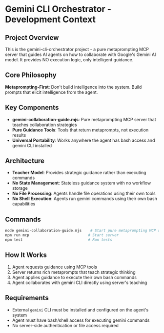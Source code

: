 # Gemini CLI Orchestrator - Development Context

## Project Overview
This is the gemini-cli-orchestrator project - a pure metaprompting MCP server that guides AI agents on how to collaborate with Google's Gemini AI model. It provides NO execution logic, only intelligent guidance.

## Core Philosophy
**Metaprompting-First**: Don't build intelligence into the system. Build prompts that elicit intelligence from the agent.

## Key Components
- **gemini-collaboration-guide.mjs**: Pure metaprompting MCP server that teaches collaboration strategies
- **Pure Guidance Tools**: Tools that return metaprompts, not execution results
- **Universal Portability**: Works anywhere the agent has bash access and gemini CLI installed

## Architecture
- **Teacher Model**: Provides strategic guidance rather than executing commands
- **No State Management**: Stateless guidance system with no workflow storage
- **No File Processing**: Agents handle file operations using their own tools
- **No Shell Execution**: Agents run gemini commands using their own bash capabilities

## Commands
```bash
node gemini-collaboration-guide.mjs    # Start pure metaprompting MCP server
npm run mcp                           # Start server
npm test                              # Run tests
```

## How It Works
1. Agent requests guidance using MCP tools
2. Server returns rich metaprompts that teach strategic thinking
3. Agent applies guidance to execute their own bash commands
4. Agent collaborates with gemini CLI directly using server's teaching

## Requirements
- External `gemini` CLI must be installed and configured on the agent's system
- Agent must have bash/shell access for executing gemini commands
- No server-side authentication or file access required
